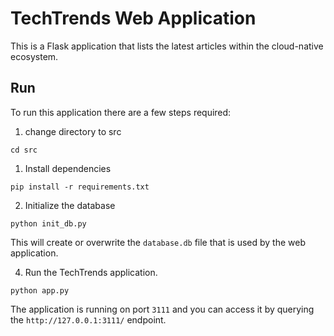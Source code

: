# TechTrends Web Application

This is a Flask application that lists the latest articles within the cloud-native ecosystem.

## Run

To run this application there are a few steps required:

1. change directory to src
```shell
cd src
```
1. Install dependencies 
```shell
pip install -r requirements.txt
```

2. Initialize the database
```shell
python init_db.py
```
This will create or overwrite the `database.db` file that is used by the web application.

4. Run the TechTrends application.
```shell
python app.py
````
The application is running on port `3111` and you can access it by querying the `http://127.0.0.1:3111/` endpoint.